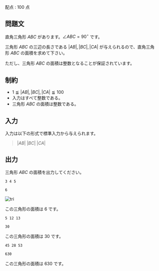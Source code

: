 配点 : $100$ 点

## 問題文

直角三角形 $ABC$ があります。$\angle ABC=90^\circ$ です。

三角形 $ABC$ の三辺の長さである $|AB|,|BC|,|CA|$ が与えられるので、直角三角形 $ABC$ の面積を求めて下さい。

ただし、三角形 $ABC$ の面積は整数となることが保証されています。

## 制約

- $1 \leqq |AB|,|BC|,|CA| \leqq 100$
- 入力はすべて整数である。
- 三角形 $ABC$ の面積は整数である。

## 入力

入力は以下の形式で標準入力から与えられます。

> $|AB|$ $|BC|$ $|CA|$

## 出力

三角形 $ABC$ の面積を出力してください。

```input1
3 4 5
```

```output1
6
```

![tri](https://img.atcoder.jp/ghi/44c1d4cbdf4677ce3b08ca70b5ce98ea.png)

この三角形の面積は $6$ です。

```input2
5 12 13
```

```output2
30
```

この三角形の面積は $30$ です。

```input3
45 28 53
```

```output3
630
```

この三角形の面積は $630$ です。